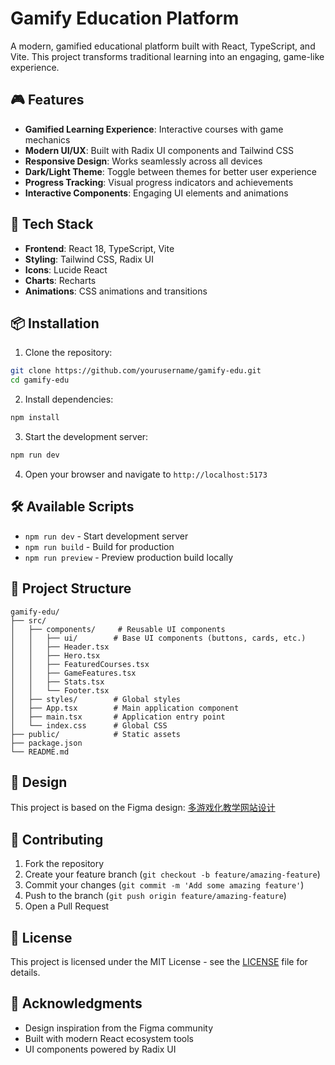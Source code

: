 # Gamify Education Platform

A modern, gamified educational platform built with React, TypeScript, and Vite. This project transforms traditional learning into an engaging, game-like experience.

## 🎮 Features

- **Gamified Learning Experience**: Interactive courses with game mechanics
- **Modern UI/UX**: Built with Radix UI components and Tailwind CSS
- **Responsive Design**: Works seamlessly across all devices
- **Dark/Light Theme**: Toggle between themes for better user experience
- **Progress Tracking**: Visual progress indicators and achievements
- **Interactive Components**: Engaging UI elements and animations

## 🚀 Tech Stack

- **Frontend**: React 18, TypeScript, Vite
- **Styling**: Tailwind CSS, Radix UI
- **Icons**: Lucide React
- **Charts**: Recharts
- **Animations**: CSS animations and transitions

## 📦 Installation

1. Clone the repository:
```bash
git clone https://github.com/yourusername/gamify-edu.git
cd gamify-edu
```

2. Install dependencies:
```bash
npm install
```

3. Start the development server:
```bash
npm run dev
```

4. Open your browser and navigate to `http://localhost:5173`

## 🛠️ Available Scripts

- `npm run dev` - Start development server
- `npm run build` - Build for production
- `npm run preview` - Preview production build locally

## 📁 Project Structure

```
gamify-edu/
├── src/
│   ├── components/     # Reusable UI components
│   │   ├── ui/        # Base UI components (buttons, cards, etc.)
│   │   ├── Header.tsx
│   │   ├── Hero.tsx
│   │   ├── FeaturedCourses.tsx
│   │   ├── GameFeatures.tsx
│   │   ├── Stats.tsx
│   │   └── Footer.tsx
│   ├── styles/        # Global styles
│   ├── App.tsx        # Main application component
│   ├── main.tsx       # Application entry point
│   └── index.css      # Global CSS
├── public/            # Static assets
├── package.json
└── README.md
```

## 🎨 Design

This project is based on the Figma design: [多游戏化教学网站设计](https://www.figma.com/design/6pVfmrZUTCvqJHa4OZEy2P/%E5%A4%9A%E6%B8%B8%E6%88%8F%E5%8C%96%E6%95%99%E5%AD%A6%E7%BD%91%E7%AB%99%E8%AE%BE%E8%AE%A1--Community-)

## 🤝 Contributing

1. Fork the repository
2. Create your feature branch (`git checkout -b feature/amazing-feature`)
3. Commit your changes (`git commit -m 'Add some amazing feature'`)
4. Push to the branch (`git push origin feature/amazing-feature`)
5. Open a Pull Request

## 📄 License

This project is licensed under the MIT License - see the [LICENSE](LICENSE) file for details.

## 🙏 Acknowledgments

- Design inspiration from the Figma community
- Built with modern React ecosystem tools
- UI components powered by Radix UI
